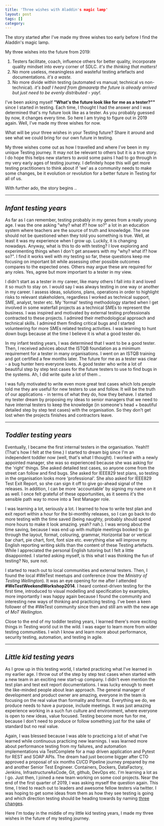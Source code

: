 ```yaml
---
title: 'Three wishes with Aladdin's magic lamp'
layout: post
tags: []
category:
---
```

The story started after I've made my three wishes too early before I find the Aladdin's magic lamp.

My three wishes into the future from 2019:
1. Testers facilitate, coach, influence others for better quality, incorporate quality mindset into every corner of SDLC. *it's the thinking that matters!*
2. No more useless, meaningless and wasteful testing artefacts and documentations. *it's a waste.*
3. No more divide within testing (automated vs manual; technical vs non-technical). *it's bad!*
*I heard from @maaretp the future is already arrived but just need to be evenly distributed - yay!.*

<!-- #How I come with these wishes# -->
I've been asking myself **"What's the future look like for me as a tester?""** since I started in testing. Each time, I thought I had the answer and I was determined that's my future look like as a tester. As you probably guessed by now, it changes every time. So here I am trying to figure out in 2019 again. Well, I've made my three wishes for now.

What will be your three wishes in your Testing future? Share it around and see what we could bring for our own future in testing.

My three wishes come out as how I travelled and where I've been in my unique Testing journey. It may not be relevant to others but it is a true story. I do hope this helps new starters to avoid some pains I had to go through in my very early ages of testing journey. I definitely hope this will get more testing practitioners to think about if 'we' as a community needs to make some changes, be it evolution or revolution for a better future in Testing for all of us.


With further ado, the story begins ..

------------
*Infant testing years*
------------

As far as I can remember, testing probably in my genes from a really young age. I was the one asking "why? what if? how so?" a lot in an education system where teachers are the source of truth and knowledge. The one should not be questioned when they told you something is true. Well, at least it was my experience when I grow up. Luckily, it is changing nowadays. Anyway, what is this to do with testing? I love exploring and experimenting things when I don't get answers with my "why? what if? how so?". I find it works well with my testing so far, these questions keep me focusing on important bit while assessing other possible outcomes compares to the expected ones. Others may argue these are required for any roles. Yes, agree but more important to a tester in my view.

I didn't start as a tester in my career, like many others I fall into it and loved it so much to stay on. I would say I was always testing in one way or another in my career. I assess ideas, solutions, plans, operations in order to highlight risks to relevant stakeholders, regardless I worked as technical support, SME, analyst, tester etc. My 'formal' testing methodology started when I get involved in some waterfall projects as a technical SMEs to represent the business. I was inspired and motivated by external testing professionals contracted to these projects. I admired their methodological approach and technical skills. I admired them finding critical bugs and I started volunteering for more SMEs related testing activities. I was learning to hunt down bugs because at the time I believe it is what a good tester do.

In my infant testing years, I was determined that I want to be a good tester. Then, I received advices about the ISTQB foundation as a minimum requirement for a tester in many organisations. I went on an ISTQB training and got certified a few months later. The future for me as a tester was clear - a bug hunter hero everyone loves. A good tester who write a lot of beautiful step by step test cases for the future testers to use to find bugs in the systems. Ah, I did write quite a lot of them ..

I was fully motivated to write even more great test cases which lots people told me they are useful for new testers to use and follow. It will be the truth of our applications - in terms of what they do, how they behave. I started my tester dream by proposing my ideas to senior managers that we need to have internal testers to keep the knowledge (in someone's head + beautiful detailed step by step test cases) with the organisation. So they don't get lost when the projects finishes and contractors leave.


------------
*Toddler testing years*
------------

Eventually, I became the first internal testers in the organisation. Yeah!!! (That's how I felt at the time.) I started to dream big since I'm an independent toddler now (well, that's what I thought). I worked with a newly appointed manager, she was so experienced because she was asking for the 'right' things. She asked detailed test cases, so anyone come from the street can follow and find bugs. She asked for IEEE829 test plans, so testing in the organisation looks more 'professional'. She also asked for IEEE829 Test Exit Report, so she can sign it off to give go-ahead signal of the releases. In addition, I can be more 'accountable' by signing my name on it as well. I once felt grateful of these opportunities, as it seems it's the sensible path way to move into a Test Manager role.

I was learning a lot, seriously a lot. I learned to how to write test plan and exit report within a hour for the bi-monthly releases, so I can go back to do more testing with the time saved (being naughty, probably should spend more hours to make it look amazing. yeah? nah.). I was wrong about the time saving, because I was end up with multiple meetings booked to go through the layout, format, colouring, grammar, Horizontal bar or vertical bar chart, pie chart, font, font size etc. everything else will improve my English reporting writing skills than the content of these Testing artefacts. While I appreciated the personal English tutoring but I felt a little disappointed. I started asking myself, is this what I was thinking the fun of testing? No, sure not.

I started to reach out to local communities and external testers. Then, I found the local #WeTest meetups and conference (now the *Ministry of Testing Wellington*). It was an eye opening for me after I attended **#WeTestWeekendWorkshop2014**. I heard context-driven testing for the first time, introduced to visual modelling and specification by examples, more importantly I was happy again because I found the community and interesting new ways of thinking and practicing testing. I've been a keen follower of the #WeTest community since then and still am with the new age of *MoT Wellington*.

Close to the end of my toddler testing years, I learned there's more exciting things in Testing world out in the wild. I was eager to learn more from wider testing communities. I wish I know and learn more about performance, security testing, automation, and testing in agile.

------------
*Little kid testing years*
------------

As I grow up in this testing world, I started practicing what I've learned in my earlier age. I throw out of the step by step test cases when started with a new team in an exciting new start-up company. I didn't even mention the test plan and test exit report documentations. I was lucky enough to meet the like-minded people about lean approach. The general manager of development and product owner are amazing, everyone in the team is focusing on the real value than formality and format. Everything we do, we produce needs to have a purpose, include meetings. It was just amazing experience working in a such fun culture and environment, where everyone is open to new ideas, value focused. Testing become more fun for me, because I don't need to produce or follow something just for the sake of standard but no real value.

Again, I was blessed because I was able to practicing a lot of what I've learned while continuous practicing new learnings. I was learned more about performance testing from my failures, and automation implementations via TestComplete for a map driven application and Pytest for REST and SOAP APIs. The dream had just become bigger after CTO approved a proposal of six months CI/CD Pipeline journey prepared by me and another Senior Test Engineer. Containers, Dockers, DataFactory, Jenkins, InfrastructureAsCode, Git, github, DevOps etc. I'm learning a lot as I go. Just then, I joined a new team working on some cool projects. Near the end of the first quarter of 2019, I was asking myself the question again. This time, I tried to reach out to leaders and awesome fellow testers via twitter. I was hoping to get some ideas from them as how they see testing is going and which direction testing should be heading towards by naming [three changes](https://twitter.com/yuliu_luke/status/1111141806597521408?s=20).

Here I'm today in the middle of my little kid testing years, I made my three wishes in the future of my testing journey.
